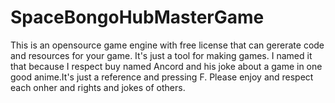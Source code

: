 # SpaceBongoHubMasterGame
This is an opensource game engine with free license that can gererate code and resources for your game. It's just a tool for making games. I named it that because I respect buy named Ancord and his joke about a game in one good anime.It's just a reference and pressing F. Please enjoy and respect each onher and rights and jokes of others.
